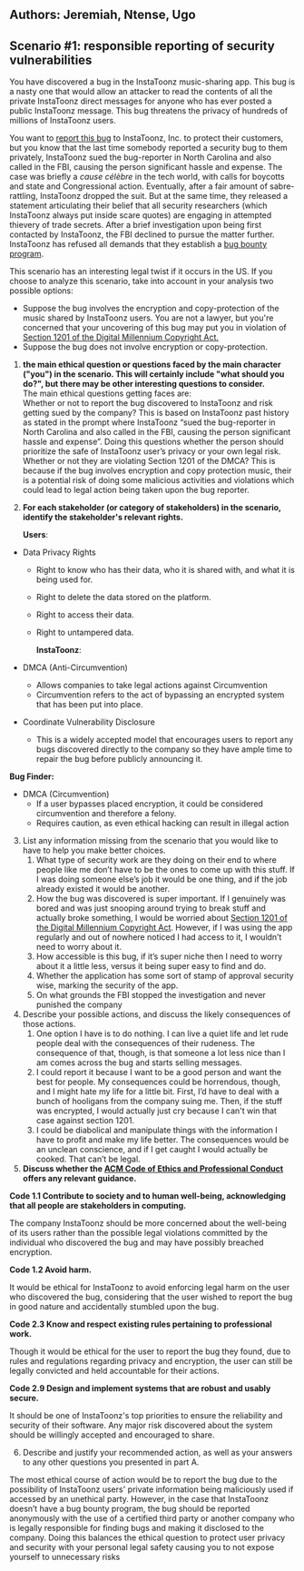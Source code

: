 ## **Authors: Jeremiah, Ntense, Ugo**

## Scenario \#1: responsible reporting of security vulnerabilities

You have discovered a bug in the InstaToonz music-sharing app. This bug is a nasty one that would allow an attacker to read the contents of all the private InstaToonz direct messages for anyone who has ever posted a public InstaToonz message. This bug threatens the privacy of hundreds of millions of InstaToonz users.

You want to [report this bug](https://en.wikipedia.org/wiki/Responsible_disclosure) to InstaToonz, Inc. to protect their customers, but you know that the last time somebody reported a security bug to them privately, InstaToonz sued the bug-reporter in North Carolina and also called in the FBI, causing the person significant hassle and expense. The case was briefly a *cause célèbre* in the tech world, with calls for boycotts and state and Congressional action. Eventually, after a fair amount of sabre-rattling, InstaToonz dropped the suit. But at the same time, they released a statement articulating their belief that all security researchers (which InstaToonz always put inside scare quotes) are engaging in attempted thievery of trade secrets. After a brief investigation upon being first contacted by InstaToonz, the FBI declined to pursue the matter further. InstaToonz has refused all demands that they establish a [bug bounty program](https://en.wikipedia.org/wiki/Bug_bounty_program).

This scenario has an interesting legal twist if it occurs in the US. If you choose to analyze this scenario, take into account in your analysis two possible options:

* Suppose the bug involves the encryption and copy-protection of the music shared by InstaToonz users. You are not a lawyer, but you're concerned that your uncovering of this bug may put you in violation of [Section 1201 of the Digital Millennium Copyright Act.](https://en.wikipedia.org/wiki/Anti-circumvention)  
* Suppose the bug does not involve encryption or copy-protection.

1. **the main ethical question or questions faced by the main character ("you") in the scenario. This will certainly include "what should you do?", but there may be other interesting questions to consider.**  
   The main ethical questions getting faces are:  
   Whether or not to report the bug discovered to InstaToonz and risk getting sued by the company? This is based on InstaToonz past history as stated in the prompt where InstaToonz “sued the bug-reporter in North Carolina and also called in the FBI, causing the person significant hassle and expense”. Doing this questions whether the person should prioritize the safe of InstaToonz user’s privacy or your own legal risk.  
   Whether or not they are violating Section 1201 of the DMCA? This is because if the bug involves encryption and copy protection music, their is a potential risk of doing some malicious activities and violations which could lead to legal action being taken upon the bug reporter.  
     
     
2. **For each stakeholder (or category of stakeholders) in the scenario, identify the stakeholder's relevant rights.**

	**Users**:

- Data Privacy Rights  
  - Right to know who has their data, who it is shared with, and what it is being used for.  
  - Right to delete the data stored on the platform.  
  - Right to access their data.  
  - Right to untampered data.

	**InstaToonz**:

- DMCA (Anti-Circumvention)  
  - Allows companies to take legal actions against Circumvention  
  - Circumvention refers to the act of bypassing an encrypted system that has been put into place.  
- Coordinate Vulnerability Disclosure  
  - This is a widely accepted model that encourages users to report any bugs discovered directly to the company so they have ample time to repair the bug before publicly announcing it.

	

**Bug Finder:**

- DMCA (Circumvention)  
  - If a user bypasses placed encryption, it could be considered circumvention and therefore a felony.  
  - Requires caution, as even ethical hacking can result in illegal action  
3. List any information missing from the scenario that you would like to have to help you make better choices.  
   1. What type of security work are they doing on their end to where people like me don’t have to be the ones to come up with this stuff. If I was doing someone else’s job it would be one thing, and if the job already existed it would be another.  
   2. How the bug was discovered is super important. If I genuinely was bored and was just snooping around trying to break stuff and actually broke something, I would be worried about  [Section 1201 of the Digital Millennium Copyright Act](https://en.wikipedia.org/wiki/Anti-circumvention). However, if I was using the app regularly and out of nowhere noticed I had access to it, I wouldn’t need to worry about it.  
   3. How accessible is this bug, if it’s super niche then I need to worry about it a little less, versus it being super easy to find and do.  
   4. Whether the application has some sort of stamp of approval security wise, marking the security of the app.  
   5. On what grounds the FBI stopped the investigation and never punished the company  
4. Describe your possible actions, and discuss the likely consequences of those actions.  
   1. One option I have is to do nothing. I can live a quiet life and let rude people deal with the consequences of their rudeness. The consequence of that, though, is that someone a lot less nice than I am comes across the bug and starts selling messages.  
   2. I could report it because I want to be a good person and want the best for people. My consequences could be horrendous, though, and I might hate my life for a little bit. First, I’d have to deal with a bunch of hooligans from the company suing me. Then, if the stuff was encrypted, I would actually just cry because I can't win that case against section 1201\.  
   3. I could be diabolical and manipulate things with the information I have to profit and make my life better. The consequences would be an unclean conscience, and if I get caught I would actually be cooked. That can’t be legal.  
5. **Discuss whether the [ACM Code of Ethics and Professional Conduct](https://www.acm.org/about-acm/acm-code-of-ethics-and-professional-conduct) offers any relevant guidance.**

**Code 1.1 Contribute to society and to human well-being, acknowledging that all people are stakeholders in computing.**

The company InstaToonz should be more concerned about the well-being of its users rather than the possible legal violations committed by the individual who discovered the bug and may have possibly breached encryption.

**Code 1.2 Avoid harm.**

It would be ethical for InstaToonz to avoid enforcing legal harm on the user who discovered the bug, considering that the user wished to report the bug in good nature and accidentally stumbled upon the bug.

**Code 2.3 Know and respect existing rules pertaining to professional work.**

Though it would be ethical for the user to report the bug they found, due to rules and regulations regarding privacy and encryption, the user can still be legally convicted and held accountable for their actions.

**Code 2.9 Design and implement systems that are robust and usably secure.**

It should be one of InstaToonz's top priorities to ensure the reliability and security of their software. Any major risk discovered about the system should be willingly accepted and encouraged to share. 

6. Describe and justify your recommended action, as well as your answers to any other questions you presented in part A.

The most ethical course of action would be to report the bug due to the possibility of InstaToonz users' private information being maliciously used if accessed by an unethical party. However, in the case that InstaToonz doesn’t have a bug bounty program, the bug should be reported anonymously with the use of a certified third party or another company who is legally responsible for finding bugs and making it disclosed to the company. Doing this balances the ethical question to protect user privacy and security with your personal legal safety causing you to not expose yourself to unnecessary risks